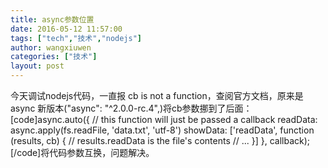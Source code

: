 ```yaml
---
title: async参数位置
date: 2016-05-12 11:57:00
tags: ["tech","技术","nodejs"]
author: wangxiuwen
categories: ["技术"]
layout: post
---
```


今天调试nodejs代码，一直报 cb is not a function，查阅官方文档，原来是async 新版本(&quot;async&quot;: &quot;^2.0.0-rc.4&quot;,)将cb参数挪到了后面：[code]async.auto({
  // this function will just be passed a callback 
  readData: async.apply(fs.readFile, 'data.txt', 'utf-8')
  showData: ['readData', function (results, cb) {
    // results.readData is the file's contents 
    // ... 
  }]
}, callback);[/code]将代码参数互换，问题解决。
 